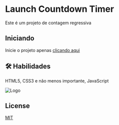 
# Launch Countdown Timer

Este é um projeto de contagem regressiva

## Iniciando

Inicie o projeto apenas  [clicando aqui](https://menu-mobile-eight.vercel.app/)



## 🛠 Habilidades
HTML5, CSS3 e não menos importante, JavaScript

![Logo](https://user-images.githubusercontent.com/37091987/152698457-024e6700-fb72-40c0-8130-8d50928be3c9.jpg)
## License

[MIT](https://choosealicense.com/licenses/mit/)

